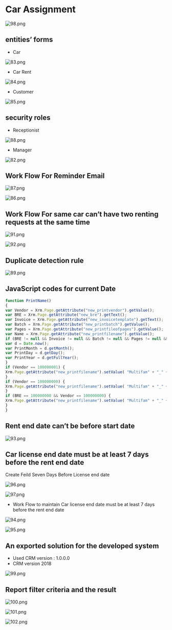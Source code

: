 # Car Assignment 
![98.png](../98.png)


## entities’ forms

- Car 

![83.png](../83.png)

- Car Rent 

![84.png](../84.png)

- Customer

![85.png](../85.png)


## security roles


- Receptionist

![88.png](../88.png)

- Manager

![82.png](../82.png)

## Work Flow For Reminder Email

![87.png](../87.png)


![86.png](../86.png)

## Work Flow For same car can’t have two renting requests at the same time 


![91.png](../91.png)

![92.png](../92.png)

## Duplicate detection rule


![89.png](../89.png)

##  JavaScript codes for current Date

```js
function PrintName()
{
var Vendor = Xrm.Page.getAttribute("new_printvendor").getValue();
var BRE = Xrm.Page.getAttribute("new_bre").getText();
var Invoice = Xrm.Page.getAttribute("new_invoicetemplate").getText();
var Batch = Xrm.Page.getAttribute("new_printbatch").getValue();
var Pages = Xrm.Page.getAttribute("new_printfileofpages").getValue();
var Name = Xrm.Page.getAttribute("new_printfilename").getValue();
if (BRE != null && Invoice != null && Batch != null && Pages != null && Name == null) {
var d = Date.now();
var PrintMonth = d.getMonth();
var PrintDay = d.getDay();
var PrintYear = d.getFullYear();
}
if (Vendor == 100000001) {
Xrm.Page.getAttribute("new_printfilename").setValue( "Multifam" + "_" + Invoice + "_" + PrintMonth + "." + PrintDay + "." + PrintYear + "_" + Pages + "_" + BRE + "_" + Batch);
}
if (Vendor == 100000000) {
Xrm.Page.getAttribute("new_printfilename").setValue( "Multifam" + "_" + PrintMonth + "." + PrintDay + "." + PrintYear + "_" + "BillOnly" + Invoice + "_" + Batch + "_" + Pages);
}
if (BRE == 100000000 && Vendor == 100000000) {
Xrm.Page.getAttribute("new_printfilename").setValue( "Multifam" + "_" + PrintMonth + "." + PrintDay + "." + PrintYear + "_" + Invoice + "_" + Batch + "_" + Pages);
}
}

```

## Rent end date can’t be before start date 

![93.png](../93.png)

## Car license end date must be at least 7 days before the rent end date

Create Feild Seven Days Before License end date 

![96.png](../96.png)

![97.png](../97.png)

- Work Flow to maintain Car license end date must be at least 7 days before the rent end date

![94.png](../94.png)

![95.png](../95.png)

##  An exported solution for the developed system 

- Used CRM version : 1.0.0.0
- CRM version  2018

![99.png](../99.png)

## Report filter criteria and the result

![100.png](../100.png)

![101.png](../101.png)

![102.png](../102.png)

